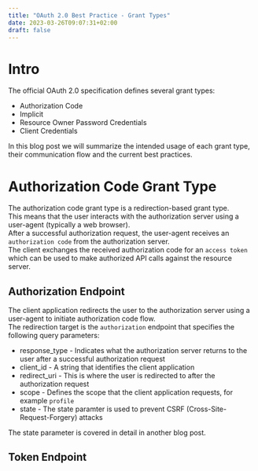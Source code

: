 ```yaml
---
title: "OAuth 2.0 Best Practice - Grant Types"
date: 2023-03-26T09:07:31+02:00
draft: false
---
```


# Intro

The official OAuth 2.0 specification defines several grant types:

- Authorization Code
- Implicit
- Resource Owner Password Credentials
- Client Credentials

In this blog post we will summarize the intended usage of each grant type, their communication flow and the current best practices.

# Authorization Code Grant Type

The authorization code grant type is a redirection-based grant type.<br />
This means that the user interacts with the authorization server using a user-agent (typically a web browser).<br />
After a successful authorization request, the user-agent receives an `authorization code` from the authorization server.<br />
The client exchanges the received authorization code for an `access token` which can be used to make authorized API calls against the resource server.

## Authorization Endpoint

The client application redirects the user to the authorization server using a user-agent to initiate authorization code flow.<br />
The redirection target is the `authorization` endpoint that specifies the following query parameters:

- response_type - Indicates what the authorization server returns to the user after a successful authorization request
- client_id - A string that identifies the client application
- redirect_uri - This is where the user is redirected to after the authorization request
- scope - Defines the scope that the client application requests, for example `profile`
- state - The state paramter is used to prevent CSRF (Cross-Site-Request-Forgery) attacks

The state parameter is covered in detail in another blog post.

## Token Endpoint